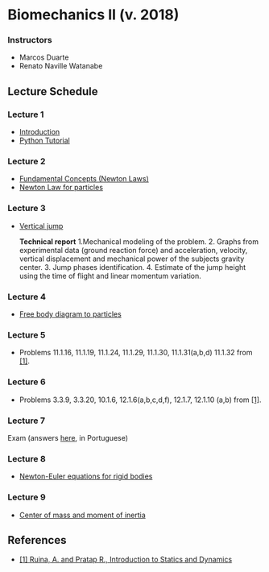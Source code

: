 # Biomechanics II (v. 2018)  


### Instructors  
- Marcos Duarte
- Renato Naville Watanabe


## Lecture Schedule

### Lecture 1   
- [Introduction](https://nbviewer.jupyter.org/github/BMClab/bmc/blob/master/notebooks/Biomechanics.ipynb)
- [Python Tutorial](https://nbviewer.jupyter.org/github/BMClab/bmc/blob/master/notebooks/PythonForScientificComputing.ipynb)


### Lecture 2
- [Fundamental Concepts (Newton Laws)](https://nbviewer.jupyter.org/github/BMClab/bmc/blob/master/notebooks/KineticsFundamentalConcepts.ipynb)
- [Newton Law for particles](https://nbviewer.jupyter.org/github/BMClab/bmc/blob/master/notebooks/newtonLawForParticles.ipynb)

### Lecture 3

- [Vertical jump](http://nbviewer.jupyter.org/github/BMClab/bmc/blob/master/notebooks/VerticalJump.ipynb)

   **Technical report** 1.Mechanical modeling of the problem. 2. Graphs from experimental data (ground reaction force) and acceleration, velocity, vertical displacement and mechanical power of the subjects gravity center. 3. Jump phases identification. 4. Estimate of the jump height using the time of flight and linear momentum variation.

### Lecture 4 
- [Free body diagram to particles](https://nbviewer.jupyter.org/github/BMClab/bmc/blob/master/notebooks/FBDParticles.ipynb)

### Lecture 5
- Problems  11.1.16, 11.1.19, 11.1.24, 11.1.29, 11.1.30, 11.1.31(a,b,d) 11.1.32 from [[1]](http://ruina.tam.cornell.edu/Book/).

### Lecture 6
- Problems 3.3.9, 3.3.20, 10.1.6, 12.1.6(a,b,c,d,f), 12.1.7, 12.1.10 (a,b) from [[1]](http://ruina.tam.cornell.edu/Book/).

### Lecture 7
  Exam (answers [here](https://nbviewer.jupyter.org/github/BMClab/bmc/blob/master/notebooks/ProvaIBiomecanicaII2018.ipynb), in Portuguese)

### Lecture 8

- [Newton-Euler equations for rigid bodies](https://nbviewer.jupyter.org/github/BMClab/bmc/blob/master/notebooks/newton_euler_equations.ipynb)

### Lecture 9
- [Center of mass and moment of inertia](https://nbviewer.jupyter.org/github/BMClab/bmc/blob/master/notebooks/CenterOfMassAndMomentOfInertia.ipynb)

## References

- [[1]  Ruina, A. and Pratap R., Introduction to Statics and Dynamics](http://ruina.tam.cornell.edu/Book/)
